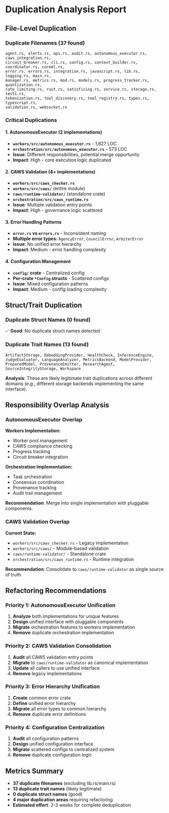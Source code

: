 # Duplication Analysis Report

## File-Level Duplication

### Duplicate Filenames (37 found)
```
agent.rs, alerts.rs, api.rs, audit.rs, autonomous_executor.rs, caws_integration.rs, 
circuit_breaker.rs, cli.rs, config.rs, context_builder.rs, coordinator.rs, coreml.rs, 
error.rs, errors.rs, integration.rs, javascript.rs, lib.rs, logging.rs, main.rs, 
manager.rs, metrics.rs, mod.rs, models.rs, progress_tracker.rs, quantization.rs, 
rate_limiting.rs, rust.rs, satisficing.rs, service.rs, storage.rs, tests.rs, 
tokenization.rs, tool_discovery.rs, tool_registry.rs, types.rs, typescript.rs, 
validation.rs, websocket.rs
```

### Critical Duplications

#### 1. AutonomousExecutor (2 implementations)
- **`workers/src/autonomous_executor.rs`** - 1,827 LOC
- **`orchestration/src/autonomous_executor.rs`** - 573 LOC
- **Issue**: Different responsibilities, potential merge opportunity
- **Impact**: High - core execution logic duplicated

#### 2. CAWS Validation (4+ implementations)
- **`workers/src/caws_checker.rs`**
- **`workers/src/caws/`** (entire module)
- **`caws/runtime-validator/`** (standalone crate)
- **`orchestration/src/caws_runtime.rs`**
- **Issue**: Multiple validation entry points
- **Impact**: High - governance logic scattered

#### 3. Error Handling Patterns
- **`error.rs` vs `errors.rs`** - Inconsistent naming
- **Multiple error types**: `AgencyError`, `CouncilError`, `ArbiterError`
- **Issue**: No unified error hierarchy
- **Impact**: Medium - error handling complexity

#### 4. Configuration Management
- **`config/` crate** - Centralized config
- **Per-crate `*Config` structs** - Scattered configs
- **Issue**: Mixed configuration patterns
- **Impact**: Medium - config loading complexity

## Struct/Trait Duplication

### Duplicate Struct Names (0 found)
✅ **Good**: No duplicate struct names detected

### Duplicate Trait Names (13 found)
```
ArtifactStorage, EmbeddingProvider, HealthCheck, InferenceEngine, 
JudgeEvaluator, LanguageAnalyzer, MetricsBackend, ModelProvider, 
PreparedModel, ProvenanceEmitter, ResearchAgent, SourceIntegrityStorage, Workspace
```

**Analysis**: These are likely legitimate trait duplications across different domains (e.g., different storage backends implementing the same interface).

## Responsibility Overlap Analysis

### AutonomousExecutor Overlap
**Workers Implementation:**
- Worker pool management
- CAWS compliance checking
- Progress tracking
- Circuit breaker integration

**Orchestration Implementation:**
- Task orchestration
- Consensus coordination
- Provenance tracking
- Audit trail management

**Recommendation**: Merge into single implementation with pluggable components.

### CAWS Validation Overlap
**Current State:**
- `workers/src/caws_checker.rs` - Legacy implementation
- `workers/src/caws/` - Module-based validation
- `caws/runtime-validator/` - Standalone crate
- `orchestration/src/caws_runtime.rs` - Runtime integration

**Recommendation**: Consolidate to `caws/runtime-validator` as single source of truth.

## Refactoring Recommendations

### Priority 1: AutonomousExecutor Unification
1. **Analyze** both implementations for unique features
2. **Design** unified interface with pluggable components
3. **Migrate** orchestration features to workers implementation
4. **Remove** duplicate orchestration implementation

### Priority 2: CAWS Validation Consolidation
1. **Audit** all CAWS validation entry points
2. **Migrate** to `caws/runtime-validator` as canonical implementation
3. **Update** all callers to use unified interface
4. **Remove** legacy implementations

### Priority 3: Error Hierarchy Unification
1. **Create** common error crate
2. **Define** unified error hierarchy
3. **Migrate** all error types to common hierarchy
4. **Remove** duplicate error definitions

### Priority 4: Configuration Centralization
1. **Audit** all configuration patterns
2. **Design** unified configuration interface
3. **Migrate** scattered configs to centralized system
4. **Remove** duplicate configuration logic

## Metrics Summary
- **37 duplicate filenames** (excluding lib.rs/main.rs)
- **13 duplicate trait names** (likely legitimate)
- **0 duplicate struct names** (good)
- **4 major duplication areas** requiring refactoring
- **Estimated effort**: 2-3 weeks for complete deduplication


